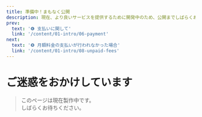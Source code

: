 ```yaml
---
title: 準備中！まもなく公開
description: 現在、より良いサービスを提供するために開発中のため、公開までしばらくお待ちください。
prev:
  text: '❻ 支払いに関して'
  link: '/content/01-intro/06-payment'
next:
  text: '❽ 月額料金の支払いが行われなかった場合'
  link: '/content/01-intro/08-unpaid-fees'
---
```


# ご迷惑をおかけしています

> このページは現在製作中です。  
> しばらくお待ちください。
